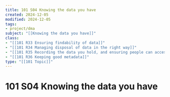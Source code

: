 ```yaml
---
title: 101 S04 Knowing the data you have
created: 2024-12-05
modified: 2024-12-05
tags:
- project/dma
subject: "[[Knowing the data you have]]"
class:
- "[[101 R33 Ensuring findability of data]]"
- "[[101 R34 Managing disposal of data in the right way]]"
- "[[101 R35 Recording the data you hold, and ensuring people can access it]]"
- "[[101 R36 Keeping good metadata]]"
type: "[[101 Topic]]"
---
```

# 101 S04 Knowing the data you have
